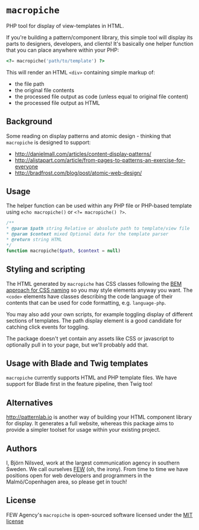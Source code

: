 # `macropiche`
PHP tool for display of view-templates in HTML.

If you're building a pattern/component library, this simple tool will display its parts to designers, developers, and clients!
It's basically one helper function that you can place anywhere within your PHP:

```php
<?= macropiche('path/to/template') ?>
```

This will render an HTML `<div>` containing simple markup of:

- the file path
- the original file contents
- the processed file output as code (unless equal to original file content)
- the processed file output as HTML

## Background
Some reading on display patterns and atomic design - thinking that `macropiche` is designed to support:

- http://danielmall.com/articles/content-display-patterns/
- http://alistapart.com/article/from-pages-to-patterns-an-exercise-for-everyone
- http://bradfrost.com/blog/post/atomic-web-design/

## Usage
The helper function can be used within any PHP file or PHP-based template using
`echo macropiche()` or `<?= macropiche() ?>`.

```php
/**
* @param $path string Relative or absolute path to template/view file
* @param $context mixed Optional data for the template parser
* @return string HTML
*/
function macropiche($path, $context = null)
```

## Styling and scripting
The HTML generated by `macropiche` has CSS classes following the
[BEM approach for CSS naming](http://getbem.com/naming/) so you may style elements anyway you want. 
The `<code>` elements have classes describing the code language of their contents that can be used for code formatting,
e.g. `language-php`.

You may also add your own scripts, for example toggling display of different sections of templates.
The path display element is a good candidate for catching click events for toggling.

The package doesn't yet contain any assets like CSS or javascript to optionally pull in to your page,
but we'll probably add that. 

## Usage with Blade and Twig templates
`macropiche` currently supports HTML and PHP template files.
We have support for Blade first in the feature pipeline, then Twig too!

## Alternatives
http://patternlab.io is another way of building your HTML component library for display.
It generates a full website, whereas this package aims to provide a simpler toolset
for usage within your existing project.

## Authors
I, Björn Nilsved, work at the largest communication agency in southern Sweden.
We call ourselves [FEW](http://fewagency.se) (oh, the irony).
From time to time we have positions open for web developers and programmers in the Malmö/Copenhagen area,
so please get in touch!

## License
FEW Agency's `macropiche` is open-sourced software licensed under the
[MIT license](http://opensource.org/licenses/MIT)